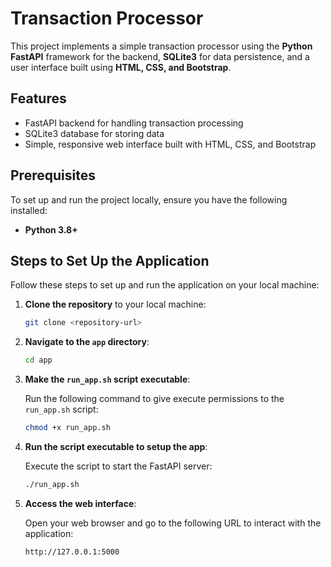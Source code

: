 # Transaction Processor

This project implements a simple transaction processor using the **Python FastAPI** framework for the backend, **SQLite3** for data persistence, and a user interface built using **HTML, CSS, and Bootstrap**.

## Features

- FastAPI backend for handling transaction processing
- SQLite3 database for storing data
- Simple, responsive web interface built with HTML, CSS, and Bootstrap

## Prerequisites

To set up and run the project locally, ensure you have the following installed:

- **Python 3.8+**

## Steps to Set Up the Application

Follow these steps to set up and run the application on your local machine:

1. **Clone the repository** to your local machine:

    ```bash
    git clone <repository-url>
    ```

2. **Navigate to the `app` directory**:

    ```bash
    cd app
    ```

3. **Make the `run_app.sh` script executable**:

    Run the following command to give execute permissions to the `run_app.sh` script:

    ```bash
    chmod +x run_app.sh
    ```

4. **Run the script executable to setup the app**:

    Execute the script to start the FastAPI server:

    ```bash
    ./run_app.sh
    ```

6. **Access the web interface**:

    Open your web browser and go to the following URL to interact with the application:

    ```bash
    http://127.0.0.1:5000
    ```



